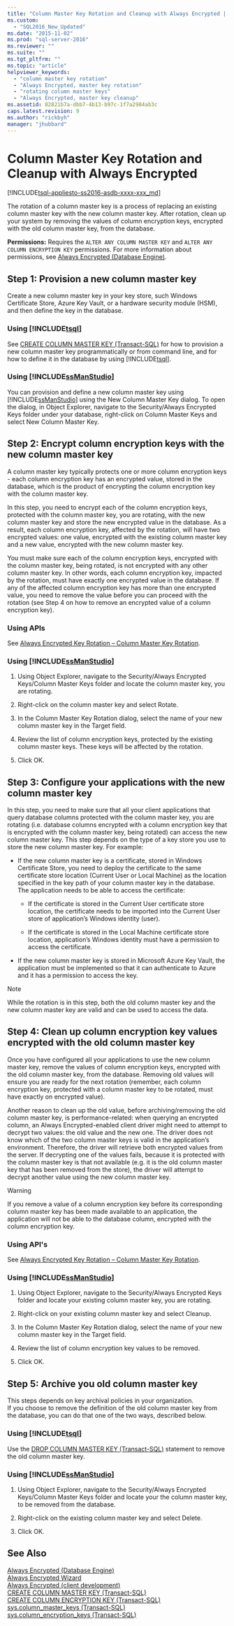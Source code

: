 ```yaml
---
title: "Column Master Key Rotation and Cleanup with Always Encrypted | Microsoft Docs"
ms.custom: 
  - "SQL2016_New_Updated"
ms.date: "2015-11-02"
ms.prod: "sql-server-2016"
ms.reviewer: ""
ms.suite: ""
ms.tgt_pltfrm: ""
ms.topic: "article"
helpviewer_keywords: 
  - "column master key rotation"
  - "Always Encrypted, master key rotation"
  - "rotating column master keys"
  - "Always Encrypted, master key cleanup"
ms.assetid: 82821b7a-dbb7-4b13-b97c-1f7a2984ab3c
caps.latest.revision: 9
ms.author: "rickbyh"
manager: "jhubbard"
---
```

# Column Master Key Rotation and Cleanup with Always Encrypted
[!INCLUDE[tsql-appliesto-ss2016-asdb-xxxx-xxx_md](../a9notintoc/includes/tsql-appliesto-ss2016-asdb-xxxx-xxx-md.md)]

  The rotation of a column master key is a process of replacing an existing column master key with the new column master key. After rotation, clean up your system by removing the values of column encryption keys, encrypted with the old column master key, from the database.  
  
 **Permissions:** Requires the `ALTER ANY COLUMN MASTER KEY` and `ALTER ANY COLUMN ENCRYPTION KEY` permissions. For more information about permissions, see [Always Encrypted &#40;Database Engine&#41;](../relational-databases/security/encryption/always-encrypted-database-engine.md).  
  
## Step 1: Provision a new column master key  
 Create a new column master key in your key store, such Windows Certificate Store, Azure Key Vault, or a hardware security module (HSM), and then define the key in the database.  
  
### Using [!INCLUDE[tsql](../a9notintoc/includes/tsql-md.md)]  
 See [CREATE COLUMN MASTER KEY &#40;Transact-SQL&#41;](../t-sql/statements/create-column-master-key-transact-sql.md) for how to provision a new column master key programmatically or from command line, and for how to define it in the database by using [!INCLUDE[tsql](../a9notintoc/includes/tsql-md.md)].  
  
### Using [!INCLUDE[ssManStudio](../a9notintoc/includes/ssmanstudio-md.md)]  
 You can provision and define a new column master key using [!INCLUDE[ssManStudio](../a9notintoc/includes/ssmanstudio-md.md)] using the New Column Master Key dialog. To open the dialog, in Object Explorer, navigate to the Security/Always Encrypted Keys folder under your database, right-click on Column Master Keys and select New Column Master Key.  
  
## Step 2: Encrypt column encryption keys with the new column master key  
 A column master key typically protects one or more column encryption keys - each column encryption key has an encrypted value, stored in the database, which is the product of encrypting the column encryption key with the column master key.  
  
 In this step, you need to encrypt each of the column encryption keys, protected with the column master key, you are rotating, with the new column master key and store the new encrypted value in the database. As a result, each column encryption key, affected by the rotation, will have two encrypted values: one value, encrypted with the existing column master key and a new value, encrypted with the new column master key.  
  
 You must make sure each of the column encryption keys, encrypted with the column master key, being rotated, is not encrypted with any other column master key. In other words, each column encryption key, impacted by the rotation, must have exactly one encrypted value in the database.  If any of the affected column encryption key has more than one encrypted value, you need to remove the value before you can proceed with the rotation (see Step 4 on how to remove an encrypted value of a column encryption key).  
  
### Using APIs  
 See [Always Encrypted Key Rotation – Column Master Key Rotation](http://blogs.msdn.com/b/sqlsecurity/archive/2015/08/13/always-encrypted-key-rotation-column-master-key-rotation.aspx).  
  
### Using [!INCLUDE[ssManStudio](../a9notintoc/includes/ssmanstudio-md.md)]  
  
1.  Using Object Explorer, navigate to the Security/Always Encrypted Keys/Column Master Keys folder and locate the column master key, you are rotating.  
  
2.  Right-click on the column master key and select Rotate.  
  
3.  In the Column Master Key Rotation dialog, select the name of your new column master key in the Target field.  
  
4.  Review the list of column encryption keys, protected by the existing column master keys. These keys will be affected by the rotation.  
  
5.  Click OK.  
  
## Step 3: Configure your applications with the new column master key  
 In this step, you need to make sure that all your client applications that query database columns protected with the column master key, you are rotating (i.e. database columns encrypted with a column encryption key that is encrypted with the column master key, being rotated) can access the new column master key. This step depends on the type of a key store you use to store the new column master key. For example:  
  
-   If the new column master key is a certificate, stored in Windows Certificate Store, you need to deploy the certificate to the same certificate store location (Current User or Local Machine) as the location specified in the key path of your column master key in the database. The application needs to be able to access the certificate:  
  
    -   If the certificate is stored in the Current User certificate store location, the certificate needs to be imported into the Current User store of application’s Windows identity (user).  
  
    -   If the certificate is stored in the Local Machine certificate store location, application’s Windows identity must have a permission to access the certificate.  
  
-   If the new column master key is stored in Microsoft Azure Key Vault, the application must be implemented so that it can authenticate to Azure and it has a permission to access the key.  
  
> [!NOTE]  
>  While the rotation is in this step, both the old column master key and the new column master key are valid and can be used to access the data.  
  
## Step 4: Clean up column encryption key values encrypted with the old column master key  
 Once you have configured all your applications to use the new column master key, remove the values of column encryption keys, encrypted with the old column master key, from the database. Removing old values will ensure you are ready for the next rotation (remember, each column encryption key, protected with a column master key to be rotated, must have exactly on encrypted value).  
  
 Another reason to clean up the old value, before archiving/removing the old column master key, is performance-related: when querying an encrypted column, an Always Encrypted-enabled client driver might need to attempt to decrypt two values: the old value and the new one. The driver does not know which of the two column master keys is valid in the application’s environment. Therefore, the driver will retrieve both encrypted values from the server. If decrypting one of the values fails, because it is protected with the column master key is that not available (e.g. it is the old column master key that has been removed from the store), the driver will attempt to decrypt another value using the new column master key.  
  
> [!WARNING]  
>  If you remove a value of a column encryption key before its corresponding column master key has been made available to an application, the application will not be able to the database column, encrypted with the column encryption key.  
  
### Using API's  
 See [Always Encrypted Key Rotation – Column Master Key Rotation](http://blogs.msdn.com/b/sqlsecurity/archive/2015/08/13/always-encrypted-key-rotation-column-master-key-rotation.aspx).  
  
### Using [!INCLUDE[ssManStudio](../a9notintoc/includes/ssmanstudio-md.md)]  
  
1.  Using Object Explorer, navigate to the Security/Always Encrypted Keys folder and locate your existing column master key, you are rotating.  
  
2.  Right-click on your existing column master key and select Cleanup.  
  
3.  In the Column Master Key Rotation dialog, select the name of your new column master key in the Target field.  
  
4.  Review the list of column encryption key values to be removed.  
  
5.  Click OK.  
  
## Step 5: Archive you old column master key  
 This steps depends on key archival policies in your organization.   
If you choose to remove the definition of the old column master key from the database, you can do that one of the two ways, described below.  
  
### Using [!INCLUDE[tsql](../a9notintoc/includes/tsql-md.md)]  
 Use the [DROP COLUMN MASTER KEY &#40;Transact-SQL&#41;](../t-sql/statements/drop-column-master-key-transact-sql.md) statement to remove the old column master key.  
  
### Using [!INCLUDE[ssManStudio](../a9notintoc/includes/ssmanstudio-md.md)]  
  
1.  Using Object Explorer, navigate to the Security/Always Encrypted Keys/Column Master Keys folder and locate your the column master key, to be removed from the database.  
  
2.  Right-click on the existing column master key and select Delete.  
  
3.  Click OK.  
  
## See Also  
 [Always Encrypted &#40;Database Engine&#41;](../relational-databases/security/encryption/always-encrypted-database-engine.md)   
 [Always Encrypted Wizard](../relational-databases/security/encryption/always-encrypted-wizard.md)   
 [Always Encrypted &#40;client development&#41;](../relational-databases/security/encryption/always-encrypted-client-development.md)   
 [CREATE COLUMN MASTER KEY &#40;Transact-SQL&#41;](../t-sql/statements/create-column-master-key-transact-sql.md)   
 [CREATE COLUMN ENCRYPTION KEY &#40;Transact-SQL&#41;](../t-sql/statements/create-column-encryption-key-transact-sql.md)   
 [sys.column_master_keys &#40;Transact-SQL&#41;](../relational-databases/reference/system-catalog-views/sys.column-master-keys-transact-sql.md)   
 [sys.column_encryption_keys  &#40;Transact-SQL&#41;](../relational-databases/reference/system-catalog-views/sys.column-encryption-keys-transact-sql.md)  
  
  
